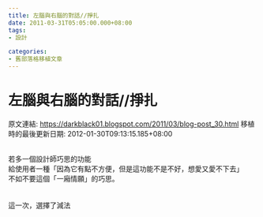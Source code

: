 ```yaml
---
title: 左腦與右腦的對話//掙扎
date: 2011-03-31T05:05:00.000+08:00
tags: 
- 設計

categories:
- 舊部落格移植文章
---
```


# 左腦與右腦的對話//掙扎

原文連結: https://darkblack01.blogspot.com/2011/03/blog-post_30.html
移植時的最後更新日期: 2012-01-30T09:13:15.185+08:00

<br />若多一個設計師巧思的功能<br />給使用者一種「因為它有點不方便，但是這功能不是不好，想愛又愛不下去」<br />不如不要這個「一廂情願」的巧思。<br /><br /><br />這一次，選擇了減法
